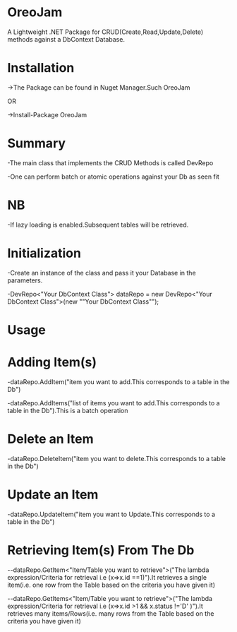 # OreoJam
A Lightweight .NET Package for CRUD(Create,Read,Update,Delete) methods against a DbContext Database.

# Installation
->The Package can be found in Nuget Manager.Such OreoJam

OR

->Install-Package OreoJam

# Summary
-The main class that implements the CRUD Methods is called DevRepo

-One can perform batch or atomic operations against your Db as seen fit


# NB
-If lazy loading is enabled.Subsequent tables will be retrieved.


# Initialization
-Create an instance of the class and pass it your Database in the parameters.


-DevRepo<"Your DbContext Class"> dataRepo = new DevRepo<"Your DbContext Class">(new ""Your DbContext Class"");

# Usage
# Adding Item(s)
-dataRepo.AddItem("item you want to add.This corresponds to a table in the Db")


-dataRepo.AddItems("list of items you want to add.This corresponds to a table in the Db").This is a batch operation

# Delete an Item
-dataRepo.DeleteItem("item you want to delete.This corresponds to a table in the Db")

# Update an Item
-dataRepo.UpdateItem("item you want to Update.This corresponds to a table in the Db")

# Retrieving Item(s) From The Db
--dataRepo.GetItem<"Item/Table you want to retrieve">("The lambda expression/Criteria for retrieval i.e (x=>x.id ==1)").It retrieves a single item(i.e. one row from the Table based on the criteria you have given it)

--dataRepo.GetItems<"Item/Table you want to retrieve">("The lambda expression/Criteria for retrieval i.e (x=>x.id >1 && x.status !='D' )").It retrieves many items/Rows(i.e. many rows from the Table based on the criteria you have given it)



